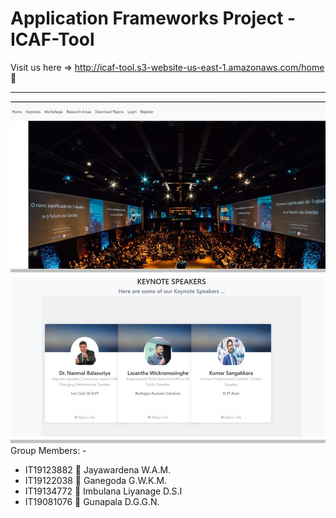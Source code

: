 # Application Frameworks Project - ICAF-Tool
Visit us here => http://icaf-tool.s3-website-us-east-1.amazonaws.com/home
:100:
***
![GitHub Logo](https://github.com/aparna-jay/ICAF-Tool/blob/main/imgonline-com-ua-twotoone-IkizSFCi3iEh2Bx.jpg)
Group Members: - 

* IT19123882	:girl: Jayawardena W.A.M.    
* IT19122038	:girl: Ganegoda G.W.K.M.      
* IT19134772	:girl: Imbulana Liyanage D.S.I
* IT19081076	:boy: Gunapala D.G.G.N.      

